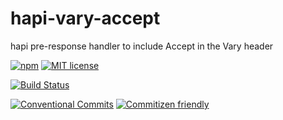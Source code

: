 # hapi-vary-accept

hapi pre-response handler to include Accept in the Vary header

<!-- consumer badges -->
[![npm][npm-badge]][npm-link]
[![MIT license][license-badge]][license-link]

<!-- status badges -->
[![Build Status][ci-badge]][ci-link]

<!-- contribution badges -->
[![Conventional Commits][commit-convention-badge]][commit-convention-link]
[![Commitizen friendly][commitizen-badge]][commitizen-link]

[npm-link]: https://www.npmjs.com/package/hapi-vary-accept
[npm-badge]: https://img.shields.io/npm/v/hapi-vary-accept.svg
[license-link]: LICENSE
[license-badge]: https://img.shields.io/github/license/travi/hapi-vary-accept.svg
[ci-link]: https://travis-ci.org/travi/hapi-vary-accept
[ci-badge]: https://img.shields.io/travis/travi/hapi-vary-accept.svg?branch=master
[commit-convention-link]: https://conventionalcommits.org
[commit-convention-badge]: https://img.shields.io/badge/Conventional%20Commits-1.0.0-yellow.svg
[commitizen-link]: http://commitizen.github.io/cz-cli/
[commitizen-badge]: https://img.shields.io/badge/commitizen-friendly-brightgreen.svg
